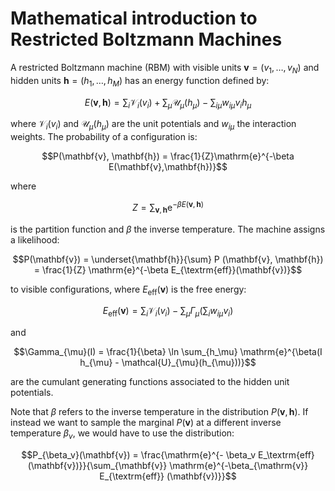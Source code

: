 # Mathematical introduction to Restricted Boltzmann Machines

A restricted Boltzmann machine (RBM) with visible units $\mathbf{v} = (v_1, \ldots, v_N)$ and hidden units $\mathbf{h} = (h_1, \ldots, h_M)$ has an energy function defined by:

```math
E(\mathbf{v}, \mathbf{h}) = \sum_i \mathcal{V}_i(v_i) + \sum_{\mu}\mathcal{U}_{\mu}(h_{\mu}) - \sum_{i\mu} w_{i\mu} v_i h_{\mu}
```

where $\mathcal{V}_i(v_i)$ and $\mathcal{U}_{\mu}(h_{\mu})$ are the unit potentials and $w_{i\mu}$ the interaction weights.
The probability of a configuration is:

```math
P(\mathbf{v}, \mathbf{h}) = \frac{1}{Z}\mathrm{e}^{-\beta E(\mathbf{v},\mathbf{h})}
```

where

```math
Z = \sum_{\mathbf{v}, \mathbf{h}} \mathrm{e}^{-\beta E(\mathbf{v}, \mathbf{h})}
```

is the partition function and $\beta$ the inverse temperature.
The machine assigns a likelihood:

```math
P(\mathbf{v}) = \underset{\mathbf{h}}{\sum} P (\mathbf{v}, \mathbf{h}) =
\frac{1}{Z} \mathrm{e}^{-\beta E_{\textrm{eff}}(\mathbf{v})}
```

to visible configurations, where $E_{\textrm{eff}}(\mathbf{v})$ is the free energy:

```math
E_{\textrm{eff}}(\mathbf{v}) = \sum_i \mathcal{V}_i(v_i) - \sum_{\mu}
\Gamma_{\mu} \left(\sum_i w_{i \mu} v_i \right)
```

and

```math
\Gamma_{\mu}(I) = \frac{1}{\beta} \ln \sum_{h_\mu} \mathrm{e}^{\beta(I h_{\mu} - \mathcal{U}_{\mu}(h_{\mu}))}
```

are the cumulant generating functions associated to the hidden unit potentials.

Note that $\beta$ refers to the inverse temperature in the distribution $P(\mathbf{v},\mathbf{h})$.
If instead we want to sample the marginal $P(\mathbf{v})$ at a different inverse temperature $\beta_v$,  we would have to use the distribution:

```math
P_{\beta_v}(\mathbf{v}) = \frac{\mathrm{e}^{- \beta_v E_\textrm{eff}
(\mathbf{v})}}{\sum_{\mathbf{v}} \mathrm{e}^{-\beta_{\mathrm{v}} E_{\textrm{eff}}
(\mathbf{v})}}
```
